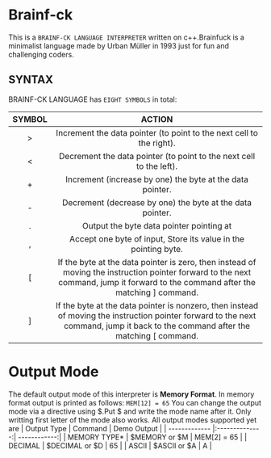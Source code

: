 # Brainf-ck
This is a `BRAINF-CK LANGUAGE INTERPRETER` written on c++.Brainfuck is a minimalist language made by Urban Müller in 1993 just for fun and challenging coders.

## SYNTAX
BRAINF-CK LANGUAGE has `EIGHT SYMBOLS` in total:

| SYMBOL | ACTION        |
|:------:|:--------------:| 
| >      | Increment the data pointer (to point to the next cell to the right).
| <      | Decrement the data pointer (to point to the next cell to the left).
| +      | Increment (increase by one) the byte at the data pointer.
| -      | Decrement (decrease by one) the byte at the data pointer.
| .      | Output the byte data pointer pointing at
| ,      | Accept one byte of input, Store its value in the pointing byte.
| \[     | If the byte at the data pointer is zero, then instead of moving the instruction pointer forward to the next command, jump it forward to the command after the matching ] command.
| \]     | If the byte at the data pointer is nonzero, then instead of moving the instruction pointer forward to the next command, jump it back to the command after the matching [ command.

# Output Mode
The default output mode of this interpreter is __Memory Format__. In memory format output is printed as follows:
```MEM[12] = 65```
You can change the output mode via a directive using $.Put $ and write the mode name after it. Only writting first letter of the mode also works. All output modes supported yet are 
| Output Type   | Command        | Demo Output  |
| ------------- |:--------------:| ------------:|
| MEMORY TYPE*  | $MEMORY or $M  | MEM[2] = 65  |
| DECIMAL       | $DECIMAL or $D |      65      |
| ASCII         | $ASCII or $A   |       A      |

